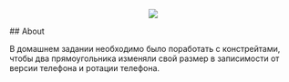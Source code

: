 <p align="center">
      <img src="https://ibb.co.com/9WSkNpS">
</p>
## About

В домашнем задании необходимо было поработать с констрейтами, чтобы два прямоугольника изменяли свой размер в записимости от версии телефона и ротации телефона.
